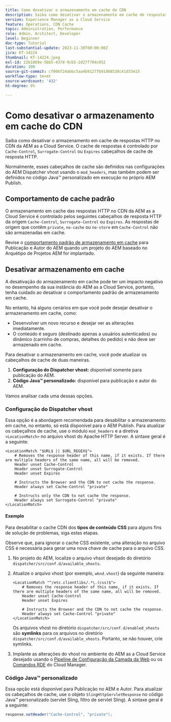 ```yaml
---
title: Como desativar o armazenamento em cache do CDN
description: Saiba como desativar o armazenamento em cache de respostas HTTP no CDN da AEM as a Cloud Service.
version: Experience Manager as a Cloud Service
feature: Operations, CDN Cache
topic: Administration, Performance
role: Admin, Architect, Developer
level: Beginner
doc-type: Tutorial
last-substantial-update: 2023-11-30T00:00:00Z
jira: KT-14224
thumbnail: KT-14224.jpeg
exl-id: 22b1869e-5bb5-437d-9cb5-2d27f704c052
duration: 100
source-git-commit: cf006f24abbc5aa4b91277b91d68538c41d33e15
workflow-type: tm+mt
source-wordcount: '432'
ht-degree: 0%

---
```


# Como desativar o armazenamento em cache do CDN

Saiba como desativar o armazenamento em cache de respostas HTTP no CDN da AEM as a Cloud Service. O cache de respostas é controlado por `Cache-Control`, `Surrogate-Control` ou `Expires` cabeçalhos de cache de resposta HTTP.

Normalmente, esses cabeçalhos de cache são definidos nas configurações do AEM Dispatcher vhost usando o `mod_headers`, mas também podem ser definidos no código Java™ personalizado em execução no próprio AEM Publish.

## Comportamento de cache padrão

O armazenamento em cache das respostas HTTP no CDN da AEM as a Cloud Service é controlado pelos seguintes cabeçalhos de resposta HTTP da origem `Cache-Control`, `Surrogate-Control` ou `Expires`.  As respostas de origem que contêm `private`, `no-cache` ou `no-store` em `Cache-Control` não são armazenadas em cache.

Revise o [comportamento padrão de armazenamento em cache](./enable-caching.md#default-caching-behavior) para Publicação e Autor do AEM quando um projeto do AEM baseado no Arquétipo de Projetos AEM for implantado.


## Desativar armazenamento em cache

A desativação do armazenamento em cache pode ter um impacto negativo no desempenho da sua instância do AEM as a Cloud Service, portanto, tenha cuidado ao desativar o comportamento padrão de armazenamento em cache.

No entanto, há alguns cenários em que você pode desejar desativar o armazenamento em cache, como:

- Desenvolver um novo recurso e desejar ver as alterações imediatamente.
- O conteúdo é seguro (destinado apenas a usuários autenticados) ou dinâmico (carrinho de compras, detalhes do pedido) e não deve ser armazenado em cache.

Para desativar o armazenamento em cache, você pode atualizar os cabeçalhos de cache de duas maneiras.

1. **Configuração do Dispatcher vhost:** disponível somente para publicação do AEM.
1. **Código Java™ personalizado:** disponível para publicação e autor do AEM.

Vamos analisar cada uma dessas opções.

### Configuração do Dispatcher vhost

Essa opção é a abordagem recomendada para desabilitar o armazenamento em cache, no entanto, só está disponível para o AEM Publish. Para atualizar os cabeçalhos de cache, use o módulo `mod_headers` e a diretiva `<LocationMatch>` no arquivo vhost do Apache HTTP Server. A sintaxe geral é a seguinte:

```
<LocationMatch "$URL$ || $URL_REGEX$">
    # Removes the response header of this name, if it exists. If there are multiple headers of the same name, all will be removed.
    Header unset Cache-Control
    Header unset Surrogate-Control
    Header unset Expires

    # Instructs the Browser and the CDN to not cache the response.
    Header always set Cache-Control "private"

    # Instructs only the CDN to not cache the response.
    Header always set Surrogate-Control "private"
</LocationMatch>
```

#### Exemplo

Para desabilitar o cache CDN dos **tipos de conteúdo CSS** para alguns fins de solução de problemas, siga estas etapas.

Observe que, para ignorar o cache CSS existente, uma alteração no arquivo CSS é necessária para gerar uma nova chave de cache para o arquivo CSS.

1. No projeto do AEM, localize o arquivo vhsot desejado do diretório `dispatcher/src/conf.d/available_vhosts`.
1. Atualize o arquivo vhost (por exemplo, `wknd.vhost`) da seguinte maneira:

   ```
   <LocationMatch "^/etc.clientlibs/.*\.(css)$">
       # Removes the response header of this name, if it exists. If there are multiple headers of the same name, all will be removed.
       Header unset Cache-Control
       Header unset Expires
   
       # Instructs the Browser and the CDN to not cache the response.
       Header always set Cache-Control "private"
   </LocationMatch>
   ```

   Os arquivos vhost no diretório `dispatcher/src/conf.d/enabled_vhosts` são **symlinks** para os arquivos no diretório `dispatcher/src/conf.d/available_vhosts`. Portanto, se não houver, crie symlinks.
1. Implante as alterações do vhost no ambiente do AEM as a Cloud Service desejado usando o [Pipeline de Configuração da Camada da Web](https://experienceleague.adobe.com/docs/experience-manager-cloud-service/content/implementing/using-cloud-manager/cicd-pipelines/introduction-ci-cd-pipelines.html?#web-tier-config-pipelines) ou os [Comandos RDE](https://experienceleague.adobe.com/docs/experience-manager-learn/cloud-service/developing/rde/how-to-use.html?lang=en#deploy-apache-or-dispatcher-configuration) do Cloud Manager.

### Código Java™ personalizado

Essa opção está disponível para Publicação no AEM e Autor. Para atualizar os cabeçalhos de cache, use o objeto `SlingHttpServletResponse` no código Java™ personalizado (servlet Sling, filtro de servlet Sling). A sintaxe geral é a seguinte:

```java
response.setHeader("Cache-Control", "private");
```
